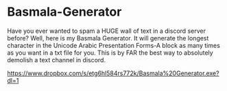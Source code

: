 # Basmala-Generator
Have you ever wanted to spam a HUGE wall of text in a discord server before? Well, here is my Basmala Generator. It will generate the longest character in the Unicode Arabic Presentation Forms-A block as many times as you want in a txt file for you. This is by FAR the best way to absolutely demolish a text channel in discord.

https://www.dropbox.com/s/etg6hl584rs772k/Basmala%20Generator.exe?dl=1
